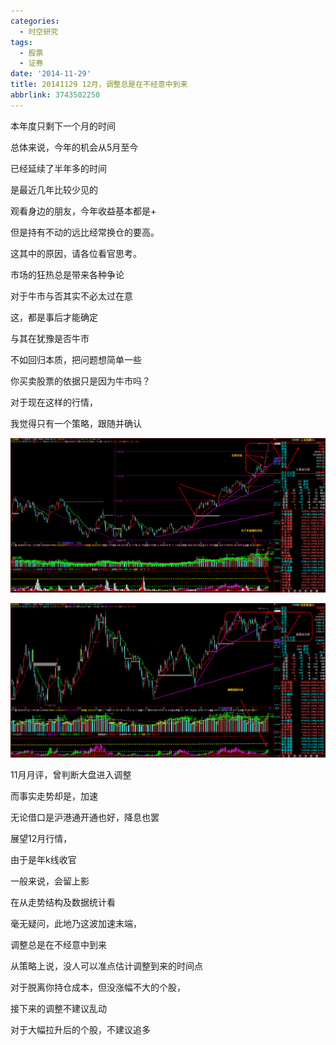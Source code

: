 ```yaml
---
categories:
  - 时空研究
tags:
  - 股票
  - 证券
date: '2014-11-29'
title: 20141129 12月，调整总是在不经意中到来
abbrlink: 3743502250
---
```


本年度只剩下一个月的时间

总体来说，今年的机会从5月至今

已经延续了半年多的时间

是最近几年比较少见的

观看身边的朋友，今年收益基本都是+

但是持有不动的远比经常换仓的要高。

这其中的原因，请各位看官思考。


市场的狂热总是带来各种争论

对于牛市与否其实不必太过在意

这，都是事后才能确定

与其在犹豫是否牛市

不如回归本质，把问题想简单一些

你买卖股票的依据只是因为牛市吗？

对于现在这样的行情，

我觉得只有一个策略，跟随并确认

![20141129-0](/images/20141129-0.gif)

![20141129-1](/images/20141129-1.gif)

11月月评，曾判断大盘进入调整

而事实走势却是，加速

无论借口是沪港通开通也好，降息也罢

展望12月行情，

由于是年k线收官

一般来说，会留上影

在从走势结构及数据统计看

毫无疑问，此地乃这波加速末端，

调整总是在不经意中到来


从策略上说，没人可以准点估计调整到来的时间点

对于脱离你持仓成本，但没涨幅不大的个股，

接下来的调整不建议乱动

对于大幅拉升后的个股，不建议追多


